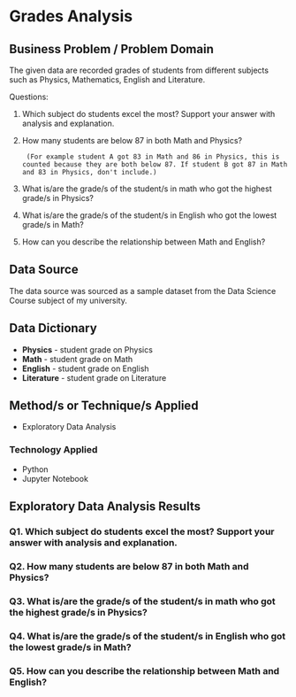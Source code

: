 <h1 id="fire-case"> Grades Analysis </h1>

<h2> Business Problem / Problem Domain </h2>

The given data are recorded grades of students from different subjects such as Physics, Mathematics, English and Literature.

Questions:

1. Which subject do students excel the most? Support your answer with analysis and explanation.

2. How many students are below 87 in both Math and Physics?

        (For example student A got 83 in Math and 86 in Physics, this is counted because they are both below 87. If student B got 87 in Math and 83 in Physics, don't include.)

3. What is/are the grade/s of the student/s in math who got the highest grade/s in Physics?

4. What is/are the grade/s of the student/s in English who got the lowest grade/s in Math?

5. How can you describe the relationship between Math and English?

<h2> Data Source </h2>

The data source was sourced as a sample dataset from the Data Science Course subject of my university.

<h2> Data Dictionary </h2>

<ul>
    <li><strong>Physics</strong> - student grade on Physics</li>
    <li><strong>Math</strong> - student grade on Math</li>
    <li><strong>English</strong> - student grade on English</li>
    <li><strong>Literature</strong> - student grade on Literature</li>
</ul>

<h2> Method/s or Technique/s Applied </h2>

<ul>
  <li>Exploratory Data Analysis</li>
</ul>

<h3> Technology Applied </h3>

<ul>
  <li>Python</li>
  <li>Jupyter Notebook</li>
</ul>

<h2> Exploratory Data Analysis Results </h2>

<h3> Q1. Which subject do students excel the most? Support your answer with analysis and explanation. </h3>

<h3> Q2. How many students are below 87 in both Math and Physics? </h3>

<h3> Q3. What is/are the grade/s of the student/s in math who got the highest grade/s in Physics? </h3>

<h3> Q4. What is/are the grade/s of the student/s in English who got the lowest grade/s in Math? </h3>

<h3> Q5. How can you describe the relationship between Math and English? </h3>